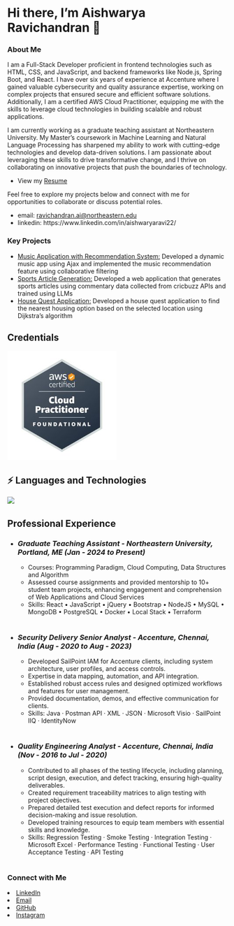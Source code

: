 <h1>Hi there, I’m Aishwarya Ravichandran 👋</h1>
<h3>About Me</h3>
<p>I am a Full-Stack Developer proficient in frontend technologies such as HTML, CSS, and JavaScript, and backend frameworks like Node.js, Spring Boot, and React. I have over six years of experience at Accenture where I gained valuable cybersecurity and quality assurance expertise, working on complex projects that ensured secure and efficient software solutions. Additionally, I am a certified AWS Cloud Practitioner, equipping me with the skills to leverage cloud technologies in building scalable and robust applications.</p>

<p>I am currently working as a graduate teaching assistant at Northeastern University. My Master’s coursework in Machine Learning and Natural Language Processing has sharpened my ability to work with cutting-edge technologies and develop data-driven solutions. I am passionate about leveraging these skills to drive transformative change, and I thrive on collaborating on innovative projects that push the boundaries of technology.</p>

<ul>
  <li>View my <a href="resume.jpg">Resume</a></li>
</ul>

<p>Feel free to explore my projects below and connect with me for opportunities to collaborate or discuss potential roles.</p>

<ul>
<li>email: <a href="mailto:ravichandran.ai@northeastern.edu">ravichandran.ai@northeastern.edu</a></li>
<li>linkedin: https://www.linkedin.com/in/aishwaryaravi22/</li>
</ul>

<h3>Key Projects</h3>

<ul>
  <li><a href="https://github.com/aishwaryaravi2207/jingle.git">Music Application with Recommendation System:</a> Developed a dynamic music app using Ajax and implemented the music recommendation feature
using collaborative filtering</li>
  <li><a href="/">Sports Article Generation:</a> Developed a web application that generates sports articles using commentary data collected from
cricbuzz APIs and trained using LLMs</li>
  <li><a href="https://github.com/aishwaryaravi2207/houseQuest.git">House Quest Application:</a> Developed a house quest application to find the nearest housing option based on the selected
location using Dijkstra’s algorithm</li>
</ul>

<h2>Credentials</h2>
<img src="aws_cp_cred.jpg" width="250" height="250" alt="AWS Cloud Practitioner Credential"/>

<h2>⚡ Languages and Technologies</h2>

<a href="https://skillicons.dev">
    <img src="https://skillicons.dev/icons?i=java,py,html,css,bootstrap,js,jquery,nodejs,npm,react,maven,mysql,postgres,postman,codepen,eclipse,idea,vscode,aws,github,docker,wordpress" />
</a>

<h2>Professional Experience</h2>

<ul>
  
<li><i><h3>Graduate Teaching Assistant - Northeastern University, Portland, ME (Jan - 2024 to Present)</h3></i>
 <ul>
   <li>Courses: Programming Paradigm, Cloud Computing, Data Structures and Algorithm</li>
   <li>Assessed course assignments and provided mentorship to 10+ student team projects, enhancing engagement and comprehension of Web Applications and Cloud Services</li>
   <li>Skills: React • JavaScript • jQuery • Bootstrap • NodeJS • MySQL • MongoDB • PostgreSQL • Docker • Local Stack • Terraform</li>
 </ul>
</li>
<br/>

<li><i><h3>Security Delivery Senior Analyst - Accenture, Chennai, India (Aug - 2020 to Aug - 2023)</h3></i>
 <ul>
   <li>Developed SailPoint IAM for Accenture clients, including system architecture, user profiles, and access controls.</li>
   <li>Expertise in data mapping, automation, and API integration.</li>
   <li>Established robust access rules and designed optimized workflows and features for user management.</li>
   <li>Provided documentation, demos, and effective communication for clients.</li>
   <li>Skills: Java · Postman API · XML · JSON · Microsoft Visio · SailPoint IIQ · IdentityNow</li>
 </ul>
</li>
<br/>

<li><i><h3>Quality Engineering Analyst - Accenture, Chennai, India (Nov - 2016 to Jul - 2020)</h3></i>
 <ul>
   <li>Contributed to all phases of the testing lifecycle, including planning, script design, execution, and defect tracking, ensuring high-quality deliverables.</li>
   <li>Created requirement traceability matrices to align testing with project objectives.</li>
   <li>Prepared detailed test execution and defect reports for informed decision-making and issue resolution.</li>
   <li>Developed training resources to equip team members with essential skills and knowledge.</li>
   <li>Skills: Regression Testing · Smoke Testing · Integration Testing · Microsoft Excel · Performance Testing · Functional Testing · User Acceptance Testing · API Testing</li>
 </ul>
</li>
<br/>

</ul>

<h3>Connect with Me</h3>

<li><a href="https://www.linkedin.com/in/aishwaryaravi22/">LinkedIn</a></li>
<li><a href="mailto:ravichandran.ai@northeastern.edu">Email</a></li>
<li><a href="https://github.com/aishwaryaravi2207">GitHub</a></li>
<li><a href="https://www.instagram.com/aishwaryaravi_22/">Instagram</a></li>






<!---
aishwaryaravi2207/aishwaryaravi2207 is a ✨ special ✨ repository because its `README.md` (this file) appears on your GitHub profile.
You can click the Preview link to take a look at your changes.
--->
